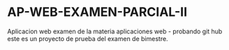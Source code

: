 # AP-WEB-EXAMEN-PARCIAL-II
Aplicacion web examen de la materia aplicaciones web - probando git hub
este es un proyecto de prueba del examen de bimestre.
